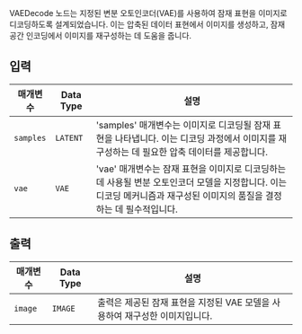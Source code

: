 
VAEDecode 노드는 지정된 변분 오토인코더(VAE)를 사용하여 잠재 표현을 이미지로 디코딩하도록 설계되었습니다. 이는 압축된 데이터 표현에서 이미지를 생성하고, 잠재 공간 인코딩에서 이미지를 재구성하는 데 도움을 줍니다.

## 입력

| 매개변수 | Data Type | 설명 |
|-----------|-------------|-------------|
| `samples` | `LATENT`    | 'samples' 매개변수는 이미지로 디코딩될 잠재 표현을 나타냅니다. 이는 디코딩 과정에서 이미지를 재구성하는 데 필요한 압축 데이터를 제공합니다. |
| `vae`     | `VAE`       | 'vae' 매개변수는 잠재 표현을 이미지로 디코딩하는 데 사용될 변분 오토인코더 모델을 지정합니다. 이는 디코딩 메커니즘과 재구성된 이미지의 품질을 결정하는 데 필수적입니다. |

## 출력

| 매개변수 | Data Type | 설명 |
|-----------|-------------|-------------|
| `image`   | `IMAGE`     | 출력은 제공된 잠재 표현을 지정된 VAE 모델을 사용하여 재구성한 이미지입니다. |
